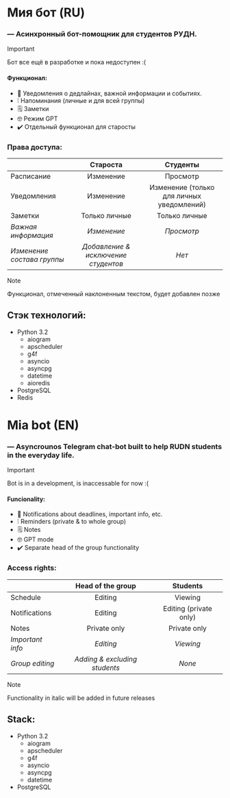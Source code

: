 # Мия бот (RU)
### — Асинхронный бот-помощник для студентов РУДН.
>[!IMPORTANT]
>Бот все ещё в разработке и пока недоступен :(
#### Функционал:

- 🔔 Уведомления о дедлайнах, важной информации и событиях. 
- ❕  Напоминания (личные и для всей группы)
- 🗒️ Заметки
- 🤓 Режим GPT
- ✔️ Отдельный функционал для старосты
   
### Права доступа:

|                            |             **Староста**            |                **Студенты**               |
|----------------------------|:-----------------------------------:|:-----------------------------------------:|
| Расписание                 |              Изменение              |                  Просмотр                 |
| Уведомления                |              Изменение              | Изменение (только для личных уведомлений) |
| Заметки                    |            Только личные            |               Только личные               |
| _Важная информация_        |             _Изменение_             |                 _Просмотр_                |
| _Изменение состава группы_ | _Добавление & исключение студентов_ |                   _Нет_                   |

>[!NOTE]
>Функционал, отмеченный наклоненным текстом, будет добавлен позже

## Стэк технологий:
- Python 3.2
  - aiogram
  - apscheduler
  - g4f
  - asyncio
  - asyncpg
  - datetime
  - aioredis
- PostgreSQL
- Redis



# Mia bot (EN)
### — Asyncrounos Telegram chat-bot built to help RUDN students in the everyday life.
>[!IMPORTANT]
>Bot is in a development, is inaccessable for now :(
#### Funcionality:

- 🔔 Notifications about deadlines, important info, etc. 
- ❕  Reminders (private & to whole group)
- 🗒️ Notes
- 🤓 GPT mode
- ✔️ Separate head of the group functionality
   
### Access rights:
|                  |     **Head of the group**     |      **Students**      |
|------------------|:-----------------------------:|:----------------------:|
| Schedule         |            Editing            |         Viewing        |
| Notifications    |            Editing            | Editing (private only) |
| Notes            |          Private only         |      Private only      |
| _Important info_ |           _Editing_           |        _Viewing_       |
| _Group editing_  | _Adding & excluding students_ |         _None_         |

>[!NOTE]
>Functionality in italic will be added in future releases

## Stack:
- Python 3.2
  - aiogram
  - apscheduler
  - g4f
  - asyncio
  - asyncpg
  - datetime
- PostgreSQL
